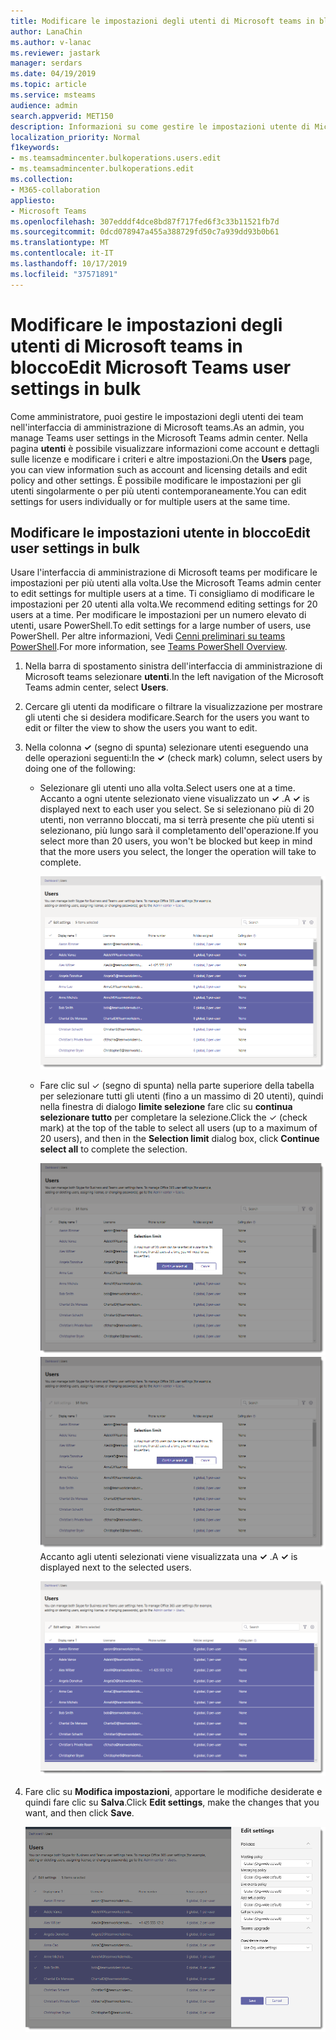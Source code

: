 ```yaml
---
title: Modificare le impostazioni degli utenti di Microsoft teams in blocco
author: LanaChin
ms.author: v-lanac
ms.reviewer: jastark
manager: serdars
ms.date: 04/19/2019
ms.topic: article
ms.service: msteams
audience: admin
search.appverid: MET150
description: Informazioni su come gestire le impostazioni utente di Microsoft teams in blocco nell'interfaccia di amministrazione di Microsoft teams.
localization_priority: Normal
f1keywords:
- ms.teamsadmincenter.bulkoperations.users.edit
- ms.teamsadmincenter.bulkoperations.edit
ms.collection:
- M365-collaboration
appliesto:
- Microsoft Teams
ms.openlocfilehash: 307edddf4dce8bd87f717fed6f3c33b11521fb7d
ms.sourcegitcommit: 0dcd078947a455a388729fd50c7a939dd93b0b61
ms.translationtype: MT
ms.contentlocale: it-IT
ms.lasthandoff: 10/17/2019
ms.locfileid: "37571891"
---
```

# <a name="edit-microsoft-teams-user-settings-in-bulk"></a><span data-ttu-id="78f80-103">Modificare le impostazioni degli utenti di Microsoft teams in blocco</span><span class="sxs-lookup"><span data-stu-id="78f80-103">Edit Microsoft Teams user settings in bulk</span></span>

<span data-ttu-id="78f80-104">Come amministratore, puoi gestire le impostazioni degli utenti dei team nell'interfaccia di amministrazione di Microsoft teams.</span><span class="sxs-lookup"><span data-stu-id="78f80-104">As an admin, you manage Teams user settings in the Microsoft Teams admin center.</span></span> <span data-ttu-id="78f80-105">Nella pagina **utenti** è possibile visualizzare informazioni come account e dettagli sulle licenze e modificare i criteri e altre impostazioni.</span><span class="sxs-lookup"><span data-stu-id="78f80-105">On the **Users** page, you can view information such as account and licensing details and edit policy and other settings.</span></span> <span data-ttu-id="78f80-106">È possibile modificare le impostazioni per gli utenti singolarmente o per più utenti contemporaneamente.</span><span class="sxs-lookup"><span data-stu-id="78f80-106">You can edit settings for users individually or for multiple users at the same time.</span></span>

## <a name="edit-user-settings-in-bulk"></a><span data-ttu-id="78f80-107">Modificare le impostazioni utente in blocco</span><span class="sxs-lookup"><span data-stu-id="78f80-107">Edit user settings in bulk</span></span>

<span data-ttu-id="78f80-108">Usare l'interfaccia di amministrazione di Microsoft teams per modificare le impostazioni per più utenti alla volta.</span><span class="sxs-lookup"><span data-stu-id="78f80-108">Use the Microsoft Teams admin center to edit settings for multiple users at a time.</span></span> <span data-ttu-id="78f80-109">Ti consigliamo di modificare le impostazioni per 20 utenti alla volta.</span><span class="sxs-lookup"><span data-stu-id="78f80-109">We recommend editing settings for 20 users at a time.</span></span> <span data-ttu-id="78f80-110">Per modificare le impostazioni per un numero elevato di utenti, usare PowerShell.</span><span class="sxs-lookup"><span data-stu-id="78f80-110">To edit settings for a large number of users, use PowerShell.</span></span> <span data-ttu-id="78f80-111">Per altre informazioni, Vedi [Cenni preliminari su teams PowerShell](teams-powershell-overview.md).</span><span class="sxs-lookup"><span data-stu-id="78f80-111">For more information, see [Teams PowerShell Overview](teams-powershell-overview.md).</span></span>

1. <span data-ttu-id="78f80-112">Nella barra di spostamento sinistra dell'interfaccia di amministrazione di Microsoft teams selezionare **utenti**.</span><span class="sxs-lookup"><span data-stu-id="78f80-112">In the left navigation of the Microsoft Teams admin center, select **Users**.</span></span>
2. <span data-ttu-id="78f80-113">Cercare gli utenti da modificare o filtrare la visualizzazione per mostrare gli utenti che si desidera modificare.</span><span class="sxs-lookup"><span data-stu-id="78f80-113">Search for the users you want to edit or filter the view to show the users you want to edit.</span></span>
3. <span data-ttu-id="78f80-114">Nella colonna **&#x2713;** (segno di spunta) selezionare utenti eseguendo una delle operazioni seguenti:</span><span class="sxs-lookup"><span data-stu-id="78f80-114">In the **&#x2713;** (check mark) column, select users by doing one of the following:</span></span>
    - <span data-ttu-id="78f80-115">Selezionare gli utenti uno alla volta.</span><span class="sxs-lookup"><span data-stu-id="78f80-115">Select users one at a time.</span></span> <span data-ttu-id="78f80-116">Accanto a ogni utente selezionato viene visualizzato un **&#x2713;** .</span><span class="sxs-lookup"><span data-stu-id="78f80-116">A **&#x2713;** is displayed next to each user you select.</span></span> <span data-ttu-id="78f80-117">Se si selezionano più di 20 utenti, non verranno bloccati, ma si terrà presente che più utenti si selezionano, più lungo sarà il completamento dell'operazione.</span><span class="sxs-lookup"><span data-stu-id="78f80-117">If you select more than 20 users, you won't be blocked but keep in mind that the more users you select, the longer the operation will take to complete.</span></span>

        ![Screenshot della pagina utenti che mostra la selezione dell'utente](media/bulk-edit-user-settings-select-users.png)

    - <span data-ttu-id="78f80-119">Fare clic sul &#x2713; (segno di spunta) nella parte superiore della tabella per selezionare tutti gli utenti (fino a un massimo di 20 utenti), quindi nella finestra di dialogo **limite selezione** fare clic su **continua selezionare tutto** per completare la selezione.</span><span class="sxs-lookup"><span data-stu-id="78f80-119">Click the &#x2713; (check mark) at the top of the table to select all users (up to a maximum of 20 users), and then in the **Selection limit** dialog box, click **Continue select all** to complete the selection.</span></span>

        <span data-ttu-id="78f80-120">![Screenshot della pagina utenti che mostra il limite di selezione](media/bulk-edit-user-settings-select-all-limit.png)</span><span class="sxs-lookup"><span data-stu-id="78f80-120">![Screen shot of the Users page, showing the selection limit](media/bulk-edit-user-settings-select-all-limit.png)</span></span> <br> <span data-ttu-id="78f80-121">Accanto agli utenti selezionati viene visualizzata una **&#x2713;** .</span><span class="sxs-lookup"><span data-stu-id="78f80-121">A **&#x2713;** is displayed next to the selected users.</span></span>

        ![Screenshot della pagina utenti che Mostra 20 utenti selezionati](media/bulk-edit-user-settings-select-all.png)
4. <span data-ttu-id="78f80-123">Fare clic su **Modifica impostazioni**, apportare le modifiche desiderate e quindi fare clic su **Salva**.</span><span class="sxs-lookup"><span data-stu-id="78f80-123">Click **Edit settings**, make the changes that you want, and then click **Save**.</span></span>

    ![Screenshot del riquadro Modifica impostazioni](media/bulk-edit-user-settings-edit-settings.png)

